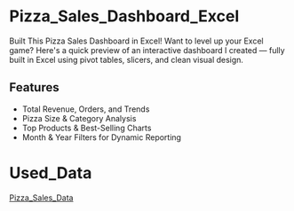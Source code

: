 # Pizza_Sales_Dashboard_Excel
 Built This Pizza Sales Dashboard in Excel!  Want to level up your Excel game? Here's a quick preview of an interactive dashboard I created — fully built in Excel using pivot tables, slicers, and clean visual design.

## Features
- Total Revenue, Orders, and Trends
- Pizza Size & Category Analysis
- Top Products & Best-Selling Charts
- Month & Year Filters for Dynamic Reporting
# Used_Data
<a href="https://github.com/adarshverma1341/Pizza_Sales_Dashboard_Excel/blob/main/Pizza%20Sales%20%26%20Orders%20Performance%20Data.xlsx">Pizza_Sales_Data</a>
